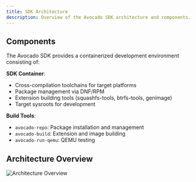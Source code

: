 ```yaml
---
title: SDK Architecture
description: Overview of the Avocado SDK architecture and components.
---
```


## Components

The Avocado SDK provides a containerized development environment consisting of:

**SDK Container**:
- Cross-compilation toolchains for target platforms
- Package management via DNF/RPM
- Extension building tools (squashfs-tools, btrfs-tools, genimage)
- Target sysroots for development

**Build Tools**:
- `avocado-repo`: Package installation and management
- `avocado-build`: Extension and image building
- `avocado-run-qemu`: QEMU testing

## Architecture Overview

![Architecture Overview](/img/dev-center/avocado-linux/arch-over.png)